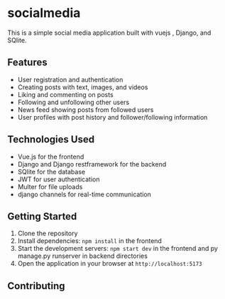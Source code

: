 # socialmedia

This is a simple social media application built with vuejs , Django, and SQlite.

## Features

- User registration and authentication
- Creating posts with text, images, and videos
- Liking and commenting on posts
- Following and unfollowing other users
- News feed showing posts from followed users
- User profiles with post history and follower/following information

## Technologies Used

- Vue.js for the frontend
- Django and  Django restframework for the backend
- SQlite for the database
- JWT for user authentication
- Multer for file uploads
- django channels for real-time communication

## Getting Started

1. Clone the repository
2. Install dependencies: `npm install` in the frontend 
3. Start the development servers: `npm start dev` in the frontend  and py manage.py runserver in backend directories
4. Open the application in your browser at `http://localhost:5173`

## Contributing

